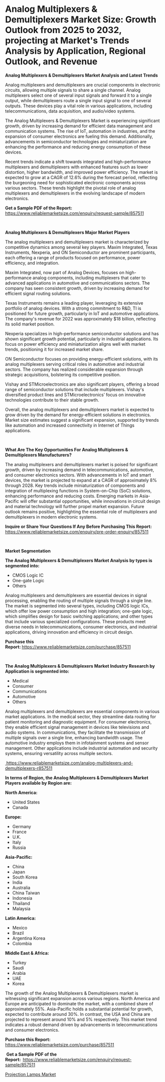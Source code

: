 <p><h1>Analog Multiplexers & Demultiplexers Market Size: Growth Outlook from 2025 to 2032, projecting at Market's Trends Analysis by Application, Regional Outlook, and Revenue</h1></p><p><strong>Analog Multiplexers & Demultiplexers Market Analysis and Latest Trends</strong></p>
<p><p>Analog multiplexers and demultiplexers are crucial components in electronic circuits, allowing multiple signals to share a single channel. Analog multiplexers select one of several input signals and forward it to a single output, while demultiplexers route a single input signal to one of several outputs. These devices play a vital role in various applications, including telecommunications, data acquisition, and audio/video systems.</p><p>The Analog Multiplexers & Demultiplexers Market is experiencing significant growth, driven by increasing demand for efficient data management and communication systems. The rise of IoT, automation in industries, and the expansion of consumer electronics are fueling this demand. Additionally, advancements in semiconductor technologies and miniaturization are enhancing the performance and reducing energy consumption of these devices. </p><p>Recent trends indicate a shift towards integrated and high-performance multiplexers and demultiplexers with enhanced features such as lower distortion, higher bandwidth, and improved power efficiency. The market is expected to grow at a CAGR of 12.6% during the forecast period, reflecting the burgeoning need for sophisticated electronic components across various sectors. These trends highlight the pivotal role of analog multiplexers and demultiplexers in the evolving landscape of modern electronics.</p></p>
<p><strong>Get a Sample PDF of the Report:&nbsp;</strong> <a href="https://www.reliablemarketsize.com/enquiry/request-sample/857511?utm_campaign=2626&utm_medium=2&utm_source=Github&utm_content=ia&utm_term=06042025&utm_id=analog-multiplexers-demultiplexers">https://www.reliablemarketsize.com/enquiry/request-sample/857511</a></p>
<p>&nbsp;</p>
<p><strong>Analog Multiplexers & Demultiplexers Major Market Players</strong></p>
<p><p>The analog multiplexers and demultiplexers market is characterized by competitive dynamics among several key players. Maxim Integrated, Texas Instruments, Nexperia, and ON Semiconductor are prominent participants, each offering a range of products focused on performance, power efficiency, and integration.</p><p>Maxim Integrated, now part of Analog Devices, focuses on high-performance analog components, including multiplexers that cater to advanced applications in automotive and communications sectors. The company has seen consistent growth, driven by increasing demand for efficient signal routing solutions.</p><p>Texas Instruments remains a leading player, leveraging its extensive portfolio of analog devices. With a strong commitment to R&D, TI is positioned for future growth, particularly in IoT and automotive applications. The company's revenue for 2022 was approximately $18 billion, reflecting its solid market position.</p><p>Nexperia specializes in high-performance semiconductor solutions and has shown significant growth potential, particularly in industrial applications. Its focus on power efficiency and miniaturization aligns well with market trends, positioning it for increased market share.</p><p>ON Semiconductor focuses on providing energy-efficient solutions, with its analog multiplexers serving critical roles in automotive and industrial sectors. The company has realized considerable expansion through strategic acquisitions, bolstering its competitive position.</p><p>Vishay and STMicroelectronics are also significant players, offering a broad range of semiconductor solutions that include multiplexers. Vishay's diversified product lines and STMicroelectronics’ focus on innovative technologies contribute to their stable growth.</p><p>Overall, the analog multiplexers and demultiplexers market is expected to grow driven by the demand for energy-efficient solutions in electronics. Market size estimates suggest a significant expansion, supported by trends like automation and increased connectivity in Internet of Things applications.</p></p>
<p>&nbsp;</p>
<p><strong>What Are The Key Opportunities For Analog Multiplexers & Demultiplexers Manufacturers?</strong></p>
<p><p>The analog multiplexers and demultiplexers market is poised for significant growth, driven by increasing demand in telecommunications, automotive, and consumer electronics sectors. With advancements in IoT and smart devices, the market is projected to expand at a CAGR of approximately 8% through 2028. Key trends include miniaturization of components and integration of multiplexing functions in System-on-Chip (SoC) solutions, enhancing performance and reducing costs. Emerging markets in Asia-Pacific will offer substantial opportunities, while innovations in circuit design and material technology will further propel market expansion. Future outlook remains positive, highlighting the essential role of multiplexers and demultiplexers in modern electronic systems.</p></p>
<p><strong>Inquire or Share Your Questions If Any Before Purchasing This Report:</strong> <a href="https://www.reliablemarketsize.com/enquiry/pre-order-enquiry/857511?utm_campaign=2626&utm_medium=2&utm_source=Github&utm_content=ia&utm_term=06042025&utm_id=analog-multiplexers-demultiplexers">https://www.reliablemarketsize.com/enquiry/pre-order-enquiry/857511</a></p>
<p>&nbsp;</p>
<p><strong>Market Segmentation</strong></p>
<p><strong>The Analog Multiplexers & Demultiplexers Market Analysis by types is segmented into:</strong></p>
<p><ul><li>CMOS Logic IC</li><li>One-gate Logic</li><li>Others</li></ul></p>
<p><p>Analog multiplexers and demultiplexers are essential devices in signal processing, enabling the routing of multiple signals through a single line. The market is segmented into several types, including CMOS logic ICs, which offer low power consumption and high integration; one-gate logic, which simplifies design for basic switching applications; and other types that include various specialized configurations. These products meet diverse needs in telecommunications, consumer electronics, and industrial applications, driving innovation and efficiency in circuit design.</p></p>
<p><strong>Purchase this Report:&nbsp;</strong><a href="https://www.reliablemarketsize.com/purchase/857511?utm_campaign=2626&utm_medium=2&utm_source=Github&utm_content=ia&utm_term=06042025&utm_id=analog-multiplexers-demultiplexers">https://www.reliablemarketsize.com/purchase/857511</a></p>
<p>&nbsp;</p>
<p><strong>The Analog Multiplexers & Demultiplexers Market Industry Research by Application is segmented into:</strong></p>
<p><ul><li>Medical</li><li>Consumer</li><li>Communications</li><li>Automotive</li><li>Others</li></ul></p>
<p><p>Analog multiplexers and demultiplexers are essential components in various market applications. In the medical sector, they streamline data routing for patient monitoring and diagnostic equipment. For consumer electronics, they enable efficient signal management in devices like televisions and audio systems. In communications, they facilitate the transmission of multiple signals over a single line, enhancing bandwidth usage. The automotive industry employs them in infotainment systems and sensor management. Other applications include industrial automation and security systems, ensuring versatility across multiple sectors.</p></p>
<p><a href="https://www.reliablemarketsize.com/analog-multiplexers-and-demultiplexers-r857511?utm_campaign=2626&utm_medium=2&utm_source=Github&utm_content=ia&utm_term=06042025&utm_id=analog-multiplexers-demultiplexers">&nbsp;https://www.reliablemarketsize.com/analog-multiplexers-and-demultiplexers-r857511</a></p>
<p><strong>In terms of Region, the Analog Multiplexers & Demultiplexers Market Players available by Region are:</strong></p>
<p>
    <p> <strong> North America: </strong>
        <ul>
            <li>United States</li>
            <li>Canada</li>
        </ul>
        </p> 
    <p> <strong> Europe: </strong>
        <ul>
            <li>Germany</li>
            <li>France</li>
            <li>U.K.</li>
            <li>Italy</li>
            <li>Russia</li>
        </ul>
        </p> 
    <p> <strong> Asia-Pacific: </strong>
        <ul>
            <li>China</li>
            <li>Japan</li>
            <li>South Korea</li>
            <li>India</li>
            <li>Australia</li>
            <li>China Taiwan</li>
            <li>Indonesia</li>
            <li>Thailand</li>
            <li>Malaysia</li>
        </ul>
        </p> 
    <p> <strong> Latin America: </strong>
        <ul>
            <li>Mexico</li>
            <li>Brazil</li>
            <li>Argentina Korea</li>
            <li>Colombia</li>
        </ul>
        </p> 
    <p> <strong> Middle East & Africa: </strong>
        <ul>
            <li>Turkey</li>
            <li>Saudi</li>
            <li>Arabia</li>
            <li>UAE</li>
            <li>Korea</li>
        </ul>
    </p>
    </p>
<p><p>The growth of the Analog Multiplexers & Demultiplexers market is witnessing significant expansion across various regions. North America and Europe are anticipated to dominate the market, with a combined share of approximately 55%. Asia-Pacific holds a substantial potential for growth, expected to contribute around 30%. In contrast, the USA and China are projected to represent around 10% and 5% respectively. This market trend indicates a robust demand driven by advancements in telecommunications and consumer electronics.</p></p>
<p><strong>Purchase this Report: </strong><a href="https://www.reliablemarketsize.com/purchase/857511?utm_campaign=2626&utm_medium=2&utm_source=Github&utm_content=ia&utm_term=06042025&utm_id=analog-multiplexers-demultiplexers">https://www.reliablemarketsize.com/purchase/857511</a></p>
<p>&nbsp;<strong>Get a Sample PDF of the Report:&nbsp;&nbsp;</strong><a href="https://www.reliablemarketsize.com/enquiry/request-sample/857511?utm_campaign=2626&utm_medium=2&utm_source=Github&utm_content=ia&utm_term=06042025&utm_id=analog-multiplexers-demultiplexers">https://www.reliablemarketsize.com/enquiry/request-sample/857511</a></p>
<p><strong></strong></p>
<p><p><a href="https://github.com/ravenecashe/Market-Research-Report-List-1/blob/main/projection-lamps-market.md?utm_campaign=2626&utm_medium=2&utm_source=Github&utm_content=ia&utm_term=06042025&utm_id=analog-multiplexers-demultiplexers">Projection Lamps Market</a></p></p>